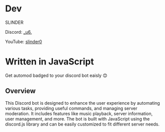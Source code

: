 # Dev
SLINDER

Discord: [_u6.](https://discord.com/users/1169990814533963788)

YouTube: [slinder0](https://youtube.com/@slinder0?si=euLAXIy_dRDikhxd)  

# Written in JavaScript
Get automod badged to your discord bot eaisly 😊

## Overview
This Discord bot is designed to enhance the user experience by automating various tasks, providing useful commands, and managing server moderation. It includes features like music playback, server information, user management, and more. The bot is built with JavaScript using the discord.js library and can be easily customized to fit different server needs.
